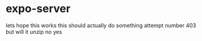 # expo-server

lets hope this works
this should actually do something
attempt number 403
but will it unzip
no
yes
